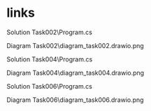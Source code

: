 # links #

Solution Task002\Program.cs

Diagram Task002\diagram_task002.drawio.png

Solution Task004\Program.cs

Diagram Task004\diagram_task004.drawio.png

Solution Task006\Program.cs

Diagram Task006\diagram_task006.drawio.png
